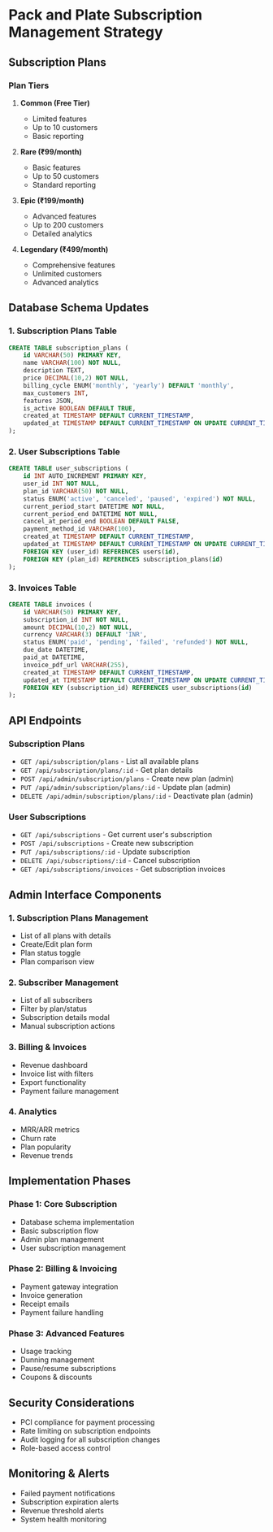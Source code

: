 # Pack and Plate Subscription Management Strategy

## Subscription Plans

### Plan Tiers
1. **Common (Free Tier)**
   - Limited features
   - Up to 10 customers
   - Basic reporting

2. **Rare (₹99/month)**
   - Basic features
   - Up to 50 customers
   - Standard reporting

3. **Epic (₹199/month)**
   - Advanced features
   - Up to 200 customers
   - Detailed analytics

4. **Legendary (₹499/month)**
   - Comprehensive features
   - Unlimited customers
   - Advanced analytics

## Database Schema Updates

### 1. Subscription Plans Table
```sql
CREATE TABLE subscription_plans (
    id VARCHAR(50) PRIMARY KEY,
    name VARCHAR(100) NOT NULL,
    description TEXT,
    price DECIMAL(10,2) NOT NULL,
    billing_cycle ENUM('monthly', 'yearly') DEFAULT 'monthly',
    max_customers INT,
    features JSON,
    is_active BOOLEAN DEFAULT TRUE,
    created_at TIMESTAMP DEFAULT CURRENT_TIMESTAMP,
    updated_at TIMESTAMP DEFAULT CURRENT_TIMESTAMP ON UPDATE CURRENT_TIMESTAMP
);
```

### 2. User Subscriptions Table
```sql
CREATE TABLE user_subscriptions (
    id INT AUTO_INCREMENT PRIMARY KEY,
    user_id INT NOT NULL,
    plan_id VARCHAR(50) NOT NULL,
    status ENUM('active', 'canceled', 'paused', 'expired') NOT NULL,
    current_period_start DATETIME NOT NULL,
    current_period_end DATETIME NOT NULL,
    cancel_at_period_end BOOLEAN DEFAULT FALSE,
    payment_method_id VARCHAR(100),
    created_at TIMESTAMP DEFAULT CURRENT_TIMESTAMP,
    updated_at TIMESTAMP DEFAULT CURRENT_TIMESTAMP ON UPDATE CURRENT_TIMESTAMP,
    FOREIGN KEY (user_id) REFERENCES users(id),
    FOREIGN KEY (plan_id) REFERENCES subscription_plans(id)
);
```

### 3. Invoices Table
```sql
CREATE TABLE invoices (
    id VARCHAR(50) PRIMARY KEY,
    subscription_id INT NOT NULL,
    amount DECIMAL(10,2) NOT NULL,
    currency VARCHAR(3) DEFAULT 'INR',
    status ENUM('paid', 'pending', 'failed', 'refunded') NOT NULL,
    due_date DATETIME,
    paid_at DATETIME,
    invoice_pdf_url VARCHAR(255),
    created_at TIMESTAMP DEFAULT CURRENT_TIMESTAMP,
    updated_at TIMESTAMP DEFAULT CURRENT_TIMESTAMP ON UPDATE CURRENT_TIMESTAMP,
    FOREIGN KEY (subscription_id) REFERENCES user_subscriptions(id)
);
```

## API Endpoints

### Subscription Plans
- `GET /api/subscription/plans` - List all available plans
- `GET /api/subscription/plans/:id` - Get plan details
- `POST /api/admin/subscription/plans` - Create new plan (admin)
- `PUT /api/admin/subscription/plans/:id` - Update plan (admin)
- `DELETE /api/admin/subscription/plans/:id` - Deactivate plan (admin)

### User Subscriptions
- `GET /api/subscriptions` - Get current user's subscription
- `POST /api/subscriptions` - Create new subscription
- `PUT /api/subscriptions/:id` - Update subscription
- `DELETE /api/subscriptions/:id` - Cancel subscription
- `GET /api/subscriptions/invoices` - Get subscription invoices

## Admin Interface Components

### 1. Subscription Plans Management
- List of all plans with details
- Create/Edit plan form
- Plan status toggle
- Plan comparison view

### 2. Subscriber Management
- List of all subscribers
- Filter by plan/status
- Subscription details modal
- Manual subscription actions

### 3. Billing & Invoices
- Revenue dashboard
- Invoice list with filters
- Export functionality
- Payment failure management

### 4. Analytics
- MRR/ARR metrics
- Churn rate
- Plan popularity
- Revenue trends

## Implementation Phases

### Phase 1: Core Subscription
- Database schema implementation
- Basic subscription flow
- Admin plan management
- User subscription management

### Phase 2: Billing & Invoicing
- Payment gateway integration
- Invoice generation
- Receipt emails
- Payment failure handling

### Phase 3: Advanced Features
- Usage tracking
- Dunning management
- Pause/resume subscriptions
- Coupons & discounts

## Security Considerations
- PCI compliance for payment processing
- Rate limiting on subscription endpoints
- Audit logging for all subscription changes
- Role-based access control

## Monitoring & Alerts
- Failed payment notifications
- Subscription expiration alerts
- Revenue threshold alerts
- System health monitoring
